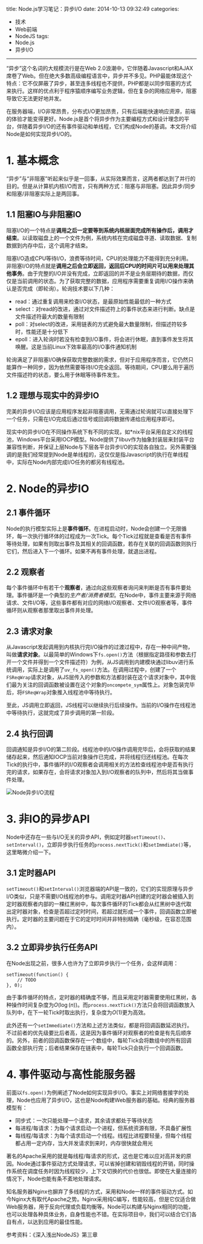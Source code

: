 title: Node.js学习笔记：异步I/O
date: 2014-10-13 09:32:49
categories:
- 技术
- Web前端
- NodeJS
tags:
- Node.js
- 异步I/O
---

“异步”这个名词的大规模流行是在Web 2.0浪潮中，它伴随着Javascript和AJAX席卷了Web。但在绝大多数高级编程语言中，异步并不多见。PHP最能体现这个特点：它不仅屏蔽了异步，甚至连多线程也不提供，PHP都是以同步阻塞的方式来执行。这样的优点利于程序猿顺序编写业务逻辑，但在复杂的网络应用中，阻塞导致它无法更好地并发。

在服务器端，I/O非常昂贵，分布式I/O更加昂贵，只有后端能快速响应资源，前端的体验才能变得更好。Node.js是首个将异步作为主要编程方式和设计理念的平台，伴随着异步I/O的还有事件驱动和单线程，它们构成Node的基调。本文将介绍Node是如何实现异步I/O的。

<!-- more -->

# 1. 基本概念

“异步”与“非阻塞”听起来似乎是一回事，从实际效果而言，这两者都达到了并行的目的。但是从计算机内核I/O而言，只有两种方式：阻塞与非阻塞。因此异步/同步和阻塞/非阻塞实际上是两回事。

## 1.1 阻塞IO与非阻塞IO

阻塞I/O的一个特点是**调用之后一定要等到系统内核层面完成所有操作后，调用才结束**。以读取磁盘上的一个文件为例，系统内核在完成磁盘寻道、读取数据、复制数据到内存中后，这个调用才结束。

阻塞I/O造成CPU等待I/O，浪费等待时间，CPU的处理能力不能得到充分利用。非阻塞I/O的特点就是**调用之后会立即返回，返回后CPU的时间片可以用来处理其他事务**。由于完整的I/O并没有完成，立即返回的并不是业务层期待的数据，而仅仅是当前调用的状态。为了获取完整的数据，应用程序需要重复调用I/O操作来确认是否完成（即轮询）。轮询技术要以下几种：

* read：通过重复调用来检查I/O状态，是最原始性能最低的一种方式
* select：对read的改进，通过对文件描述符上的事件状态来进行判断。缺点是文件描述符最大的数量有限制
* poll：对select的改进，采用链表的方式避免最大数量限制，但描述符较多时，性能还是十分低下
* epoll：进入轮询时若没有检查到I/O事件，将会进行休眠，直到事件发生将其唤醒。这是当前Linux下效率最高的I/O事件通知机制

轮询满足了非阻塞I/O确保获取完整数据的需求，但对于应用程序而言，它仍然只能算作一种同步，因为依然需要等待I/O完全返回。等待期间，CPU要么用于遍历文件描述符的状态，要么用于休眠等待事件发生。

## 1.2 理想与现实中的异步IO

完美的异步I/O应该是应用程序发起非阻塞调用，无需通过轮询就可以直接处理下一个任务，只需在I/O完成后通过信号或回调将数据传递给应用程序即可。

现实中的异步I/O在不同操作系统下有不同的实现，如\*nix平台采用自定义的线程池，Windows平台采用IOCP模型。Node提供了libuv作为抽象封装层来封装平台兼容性判断，并保证上层Node与下层各平台异步I/O的实现各自独立。另外需要强调的是我们经常提到Node是单线程的，这仅仅是指Javascript的执行在单线程中，实际在Node内部完成I/O任务的都另有线程池。

# 2. Node的异步IO

## 2.1 事件循环

Node的执行模型实际上是**事件循环**。在进程启动时，Node会创建一个无限循环，每一次执行循环体的过程成为一次Tick。每个Tick过程就是查看是否有事件等待处理，如果有则取出事件及其相关的回调函数，若存在关联的回调函数则执行它们，然后进入下一个循环。如果不再有事件处理，就退出进程。

## 2.2 观察者

每个事件循环中有若干个**观察者**，通过向这些观察者询问来判断是否有事件要处理。事件循环是一个典型的*生产者/消费者模型*。在Node中，事件主要来源于网络请求、文件I/O等，这些事件都有对应的网络I/O观察者、文件I/O观察者等，事件循环则从观察者那里取出事件并处理。

## 2.3 请求对象

从Javascript发起调用到内核执行完I/O操作的过渡过程中，存在一种中间产物，叫做**请求对象**。以最简单的Windows下`fs.open()`方法（根据指定路径和参数去打开一个文件并得到一个文件描述符）为例，从JS调用到内建模块通过libuv进行系统调用，实际上是调用了`uv_fs_open()`方法。在调用过程中，创建了一个`FSReqWrap`请求对象，从JS层传入的参数和方法都封装在这个请求对象中，其中我们最为关注的回调函数被设置在这个对象的`oncompete_sym`属性上。对象包装完毕后，将`FSReqWrap`对象推入线程池中等待执行。

至此，JS调用立即返回，JS线程可以继续执行后续操作。当前的I/O操作在线程池中等待执行，这就完成了异步调用的第一阶段。

## 2.4 执行回调

回调通知是异步I/O的第二阶段。线程池中的I/O操作调用完毕后，会将获取的结果储存起来，然后通知IOCP当前对象操作已完成，并将线程归还线程池。在每次Tick的执行中，事件循环的I/O观察者会调用相关的方法检查线程池中是否有执行完的请求，如果存在，会将请求对象加入到I/O观察者的队列中，然后将其当做事件处理。

![Node异步I/O流程](http://raytaylorlin-blog.oss-cn-shenzhen.aliyuncs.com/image%2Fnodejs%2FNode%E5%BC%82%E6%AD%A5IO%E6%B5%81%E7%A8%8B.jpg)

# 3. 非IO的异步API

Node中还存在一些与I/O无关的异步API，例如定时器`setTimeout()`、`setInterval()`，立即异步执行任务的`process.nextTick()`和`setImmdiate()`等，这里略微介绍一下。

## 3.1 定时器API

`setTimeout()`和`setInterval()`浏览器端的API是一致的，它们的实现原理与异步I/O类似，只是不需要I/O线程池的参与。调用定时器API创建的定时器会被插入到定时器观察者内部的一棵红黑树中，每次事件循环的Tick都会从红黑树中迭代取出定时器对象，检查是否超过定时时间，若超过就形成一个事件，回调函数立即被执行。定时器的主要问题在于它的定时时间并非特别精确（毫秒级，在容忍范围内）。

## 3.2 立即异步执行任务API

在Node出现之前，很多人也许为了立即异步执行一个任务，会这样调用：

    setTimeout(function() {
        // TODO
    }, 0);

由于事件循环的特点，定时器的精确度不够，而且采用定时器需要使用红黑树，各种操作时间复杂度为$O(\log (n))$。而`process.nextTick()`方法只会将回调函数放入队列中，在下一轮Tick时取出执行，复杂度为$O(1)$更为高效。

此外还有一个`setImmediate()`方法和上述方法类似，都是将回调函数延迟执行。不过前者的优先级要比后者高，这是因为事件循环对观察者的检查是有先后顺序的。另外，前者的回调函数保存在一个数组中，每轮Tick会将数组中的所有回调函数全部执行完；后者结果保存在链表中，每轮Tick只会执行一个回调函数。

# 4. 事件驱动与高性能服务器

前面以`fs.open()`为例阐述了Node如何实现异步I/O。事实上对网络套接字的处理，Node也应用了异步I/O，这也是Node构建Web服务器的基础。经典的服务器模型有：

* 同步式：一次只能处理一个请求，其余请求都处于等待状态
* 每进程/每请求：为每个请求启动一个进程，但系统资源有限，不具备扩展性
* 每线程/每请求：为每个请求启动一个线程。线程比进程要轻量，但每个线程都占用一定内存，当大并发请求到来时，内存很快就会用光

著名的Apache采用的就是每线程/每请求的形式，这也是它难以应对高并发的原因。Node通过事件驱动方式处理请求，可以省掉创建和销毁线程的开销，同时操作系统在调度任务时因为线程较少，上下文切换的代价也很低。即使在大量连接的情况下，Node也能有条不紊地处理请求。

知名服务器Nginx也摒弃了多线程的方式，采用和Node一样的事件驱动方式。如今Nginx大有取代Apache之势。Nginx采用纯C编写，性能较高，但是它仅适合做Web服务器，用于反向代理或负载均衡等。Node可以构建与Nginx相同的功能，也可以处理各种具体业务，自身性能也不错。在实际项目中，我们可以结合它们各自有点，以达到应用的最佳性能。

参考资料：《深入浅出NodeJS》第三章